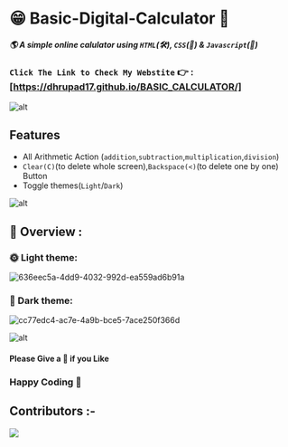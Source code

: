 # 😁 Basic-Digital-Calculator 🧮

##### 🌎 A simple online calulator using `HTML`(🛠️), `CSS`(🎨) & `Javascript`(🧠) 

### `Click The Link to Check My Webstite` 👉 : [https://dhrupad17.github.io/BASIC_CALCULATOR/]
![alt](https://raw.githubusercontent.com/andreasbm/readme/master/assets/lines/rainbow.png)

## Features

- All Arithmetic Action (`addition`,`subtraction`,`multiplication`,`division`)
- `Clear(C)`(to delete whole screen),`Backspace(<)`(to delete one by one) Button
- Toggle themes(`Light`/`Dark`)

![alt](https://raw.githubusercontent.com/andreasbm/readme/master/assets/lines/rainbow.png)

## 🔮 Overview :

### 🌞 Light theme: 

![636eec5a-4dd9-4032-992d-ea559ad6b91a](https://user-images.githubusercontent.com/91726340/176235082-5e1a4b64-7da0-440c-84ff-c9fdd4295e8a.gif)

### 🌚	Dark theme:

![cc77edc4-ac7e-4a9b-bce5-7ace250f366d](https://user-images.githubusercontent.com/91726340/176235443-8c4cf2e6-98af-45ea-abc4-b53df7d09ce0.gif)

![alt](https://raw.githubusercontent.com/andreasbm/readme/master/assets/lines/rainbow.png)

#### Please Give a 🌟 if you Like

###                 Happy Coding  💟

## Contributors :-


<!-- Copy-paste in your Readme.md file -->

<a href = "https://github.com/Tanu-N-Prabhu/Python/graphs/contributors">
  <img src = "https://contrib.rocks/image?repo=dhrupad17/BASIC_CALCULATOR"/>
</a>
